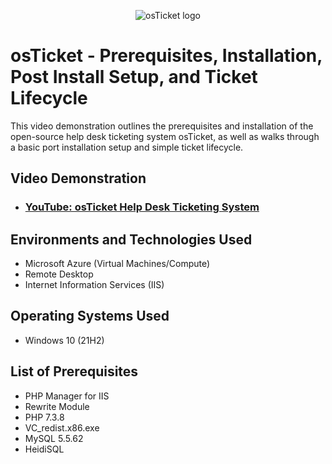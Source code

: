 <p align="center">
<img src="https://i.imgur.com/Clzj7Xs.png" alt="osTicket logo"/>
</p>

<h1>osTicket - Prerequisites, Installation, Post Install Setup, and Ticket Lifecycle </h1>
This video demonstration outlines the prerequisites and installation of the open-source help desk ticketing system osTicket, as well as walks through a basic port installation setup and simple ticket lifecycle.<br />


<h2>Video Demonstration</h2>

- ### [YouTube: osTicket Help Desk Ticketing System](https://youtu.be/m6P-5h43p6w)

<h2>Environments and Technologies Used</h2>

- Microsoft Azure (Virtual Machines/Compute)
- Remote Desktop
- Internet Information Services (IIS)

<h2>Operating Systems Used </h2>

- Windows 10</b> (21H2)

<h2>List of Prerequisites</h2>

- PHP Manager for IIS
- Rewrite Module
- PHP 7.3.8
- VC_redist.x86.exe
- MySQL 5.5.62
- HeidiSQL

